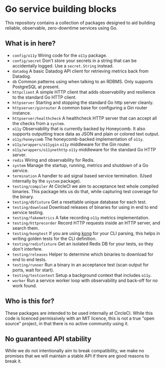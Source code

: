 # Go service building blocks
This repository contains a collection of packages designed to aid building
reliable, observable, zero-downtime services using Go.

## What is in here?
- `config/o11y` Wiring code for the `o11y` package.
- `config/secret` Don't store your secrets in a string that can be accidentally logged.
  Use a `secret.String` instead.
- `datadog` A basic Datadog API client for retrieving metrics back from Datadog.
- `db` Common patterns using when talking to an RDBMS. Only supports PostgreSQL at present.
- `httpclient` A simple HTTP client that adds observability and resilience to the standard
  Go HTTP client.
- `httpserver` Starting and stopping the standard Go http server cleanly.
- `httpserver/ginrouter` A common base for configuring a Gin router instance.
- `httpserver/healthcheck` A healthcheck HTTP server that can accept all the checks from a `system`.
- `o11y` Observability that is currently backed by Honeycomb. It also supports outputting
  trace data as JSON and plain or colored text output.
- `o11y/honeycomb` The honeycomb-backed implementation of `o11y`.
- `o11y/wrappers/o11ygin` `o11y` middleware for the Gin router.
- `o11y/wrappers/o11ynethttp` `o11y` middleware for the standard Go HTTP server.
- `redis` Wiring and observability for Redis.
- `system` Manage the startup, running, metrics and shutdown of a Go service.
- `termination` A handler to aid signal based service termination. (Used internally by
  the `system` package).
- `testing/compiler` At CircleCI we aim to acceptance test whole compiled binaries. This
  package lets us do that, while capturing test coverage for the binary.
- `testing/dbfixture` Get a resettable unique database for each test.
- `testing/download` Download releases of binaries for using in end to end service testing.
- `testing/fakemetrics` A fake recording `o11y` metrics implementation.
- `testing/httprecorder` Record HTTP requests inside an HTTP server, and search them.
- `testing/kongtest` If you are using [kong](https://github.com/alecthomas/kong) for your
  CLI parsing, this helps in writing golden tests for the CLI definition.
- `testing/redisfixture` Get an isolated Redis DB for your tests, so they don't interfere.
- `testing/releases` Helper to determine which binaries to download for end to end tests.
- `testing/runner` Run a binary in an acceptance test (scan output for ports, wait for start). 
- `testing/testcontext` Setup a background context that includes `o11y`.
- `worker` Run a service worker loop with observability and back-off for no work found.

## Who is this for?
These packages are intended to be used internally at CircleCI. While this code is licenced
permissively with an MIT licence, this is not a true "open source" project, in that there is
no active community using it. 

## No guaranteed API stability
While we do not intentionally aim to break compatibility, we make no promises that we will
maintain a stable API if there are good reasons to break it.
